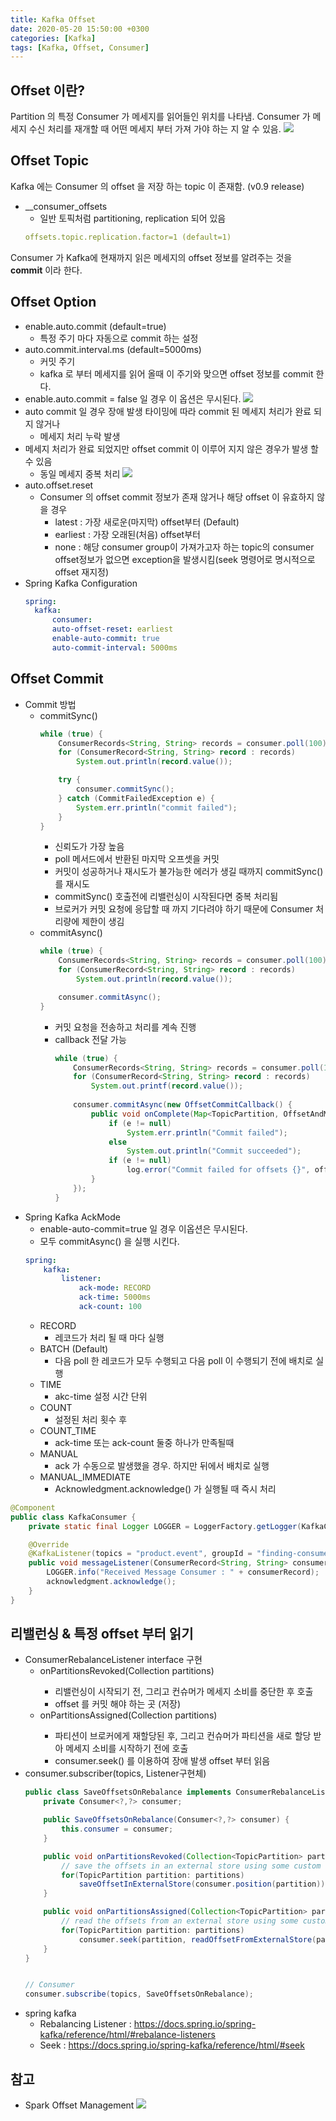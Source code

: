```yaml
---
title: Kafka Offset
date: 2020-05-20 15:50:00 +0300
categories: [Kafka]
tags: [Kafka, Offset, Consumer]
---
```


## Offset 이란?
Partition 의 특정 Consumer 가 메세지를 읽어들인 위치를 나타냄.
Consumer 가 메세지 수신 처리를 재개할 때 어떤 메세지 부터 가져 가야 하는 지 알 수 있음.
![](/assets/images/log_consumer.png)

## Offset Topic
Kafka 에는 Consumer 의 offset 을 저장 하는 topic 이 존재함. (v0.9 release)

* __consumer_offsets
  * 일반 토픽처럼 partitioning, replication 되어 있음
  ```yaml
  offsets.topic.replication.factor=1 (default=1)
  ```
Consumer 가 Kafka에 현재까지 읽은 메세지의 offset 정보를 알려주는 것을 **commit** 이라 한다.

## Offset Option
* enable.auto.commit (default=true)
	* 특정 주기 마다 자동으로 commit 하는 설정
* auto.commit.interval.ms (default=5000ms)
	* 커밋 주기
	* kafka 로 부터 메세지를 읽어 올때 이 주기와 맞으면 offset 정보를 commit 한다.
* enable.auto.commit = false 일 경우 이 옵션은 무시된다.
![](/assets/images/kafka_commit_1.png)
* auto commit 일 경우 장애 발생 타이밍에 따라 commit 된 메세지 처리가 완료 되지 않거나
  * 메세지 처리 누락 발생
* 메세지 처리가 완료 되었지만 offset commit 이 이루어 지지 않은 경우가 발생 할 수 있음 
  * 동일 메세지 중복 처리
![](/assets/images/kafka_commit_2.png)
* auto.offset.reset
  * Consumer 의 offset  commit 정보가 존재 않거나 해당 offset 이 유효하지 않을 경우
    * latest : 가장 새로운(마지막) offset부터 (Default)
    * earliest : 가장 오래된(처음) offset부터
    * none : 해당 consumer group이 가져가고자 하는 topic의 consumer offset정보가 없으면 exception을 발생시킴(seek 명령어로 명시적으로 offset 재지정)
* Spring Kafka Configuration
  ```yaml
  spring:
    kafka:
        consumer:
        auto-offset-reset: earliest
        enable-auto-commit: true
        auto-commit-interval: 5000ms
  ```

## Offset Commit
* Commit 방법
  * commitSync()
    ```java
    while (true) {
        ConsumerRecords<String, String> records = consumer.poll(100);
        for (ConsumerRecord<String, String> record : records)
            System.out.println(record.value());
    
        try {
            consumer.commitSync();
        } catch (CommitFailedException e) {
            System.err.println("commit failed");
        }
    }
    ```
    * 신뢰도가 가장 높음
    * poll 메서드에서 반환된 마지막 오프셋을 커밋
    * 커밋이 성공하거나 재시도가 불가능한 에러가 생길 때까지 commitSync() 를 재시도
    * commitSync() 호출전에 리밸런싱이 시작된다면 중복 처리됨
    * 브로커가 커밋 요청에 응답할 때 까지 기다려야 하기 때문에 Consumer 처리량에 제한이 생김
  * commitAsync()
    ```java
    while (true) {
        ConsumerRecords<String, String> records = consumer.poll(100);
        for (ConsumerRecord<String, String> record : records) 
            System.out.println(record.value());
    
        consumer.commitAsync();
    }
    ```
    * 커밋 요청을 전송하고 처리를 계속 진행
    * callback 전달 가능
        ```java
        while (true) {
            ConsumerRecords<String, String> records = consumer.poll(100);
            for (ConsumerRecord<String, String> record : records)
                System.out.printf(record.value());
            
            consumer.commitAsync(new OffsetCommitCallback() {
                public void onComplete(Map<TopicPartition, OffsetAndMetadata> offsets, Exception e) {
                    if (e != null)
                        System.err.println("Commit failed");
                    else
                        System.out.println("Commit succeeded");
                    if (e != null)
                        log.error("Commit failed for offsets {}", offsets, e);
                }
            });
        }
        ```
* Spring Kafka AckMode
    * enable-auto-commit=true 일 경우 이옵션은 무시된다.
    * 모두 commitAsync() 을 실행 시킨다.
    ```yaml
    spring:
        kafka:
            listener:
                ack-mode: RECORD
                ack-time: 5000ms
                ack-count: 100
    ```
    * RECORD
      * 레코드가 처리 될 때 마다 실행
    * BATCH (Default)
      * 다음 poll 한 레코드가 모두 수행되고 다음 poll 이 수행되기 전에 배치로 실행
    * TIME
      * akc-time 설정 시간 단위 
    * COUNT
      * 설정된 처리 횟수 후
    * COUNT_TIME
      * ack-time 또는 ack-count 둘중 하나가 만족될때
    * MANUAL
      * ack 가 수동으로 발생했을 경우. 하지만 뒤에서 배치로 실행
    * MANUAL_IMMEDIATE
      * Acknowledgment.acknowledge() 가 실행될 때 즉시 처리
```java
@Component
public class KafkaConsumer {
    private static final Logger LOGGER = LoggerFactory.getLogger(KafkaConsumer.class);

    @Override
    @KafkaListener(topics = "product.event", groupId = "finding-consumer-group")
    public void messageListener(ConsumerRecord<String, String> consumerRecord, Acknowledgment acknowledgment) {
        LOGGER.info("Received Message Consumer : " + consumerRecord);
        acknowledgment.acknowledge();
    }
}
```

## 리밸런싱 & 특정 offset 부터 읽기
* ConsumerRebalanceListener interface 구현
  * onPartitionsRevoked(Collection<TopicPartition> partitions)
    * 리밸런싱이 시작되기 전, 그리고 컨슈머가 메세지 소비를 중단한 후 호출
    * offset 를 커밋 해야 하는 곳 (저장)
  * onPartitionsAssigned(Collection<TopicPartition> partitions)
    * 파티션이 브로커에게 재할당된 후, 그리고 컨슈머가 파티션을 새로 할당 받아 메세지 소비를 시작하기 전에 호출
    * consumer.seek() 를 이용하여 장애 발생 offset 부터 읽음
* consumer.subscriber(topics, Listener구현체)
    ``` java
    public class SaveOffsetsOnRebalance implements ConsumerRebalanceListener {
        private Consumer<?,?> consumer;

        public SaveOffsetsOnRebalance(Consumer<?,?> consumer) {
            this.consumer = consumer;
        }

        public void onPartitionsRevoked(Collection<TopicPartition> partitions) {
            // save the offsets in an external store using some custom code not described here
            for(TopicPartition partition: partitions)
                saveOffsetInExternalStore(consumer.position(partition));
        }

        public void onPartitionsAssigned(Collection<TopicPartition> partitions) {
            // read the offsets from an external store using some custom code not described here
            for(TopicPartition partition: partitions)
                consumer.seek(partition, readOffsetFromExternalStore(partition));
        }
    }


    // Consumer
    consumer.subscribe(topics, SaveOffsetsOnRebalance);
    ```
* spring kafka
  * Rebalancing Listener : https://docs.spring.io/spring-kafka/reference/html/#rebalance-listeners
  * Seek : https://docs.spring.io/spring-kafka/reference/html/#seek

## 참고
* Spark Offset Management
![](/assets/images/Spark-Streaming-flow-for-offsets.png)